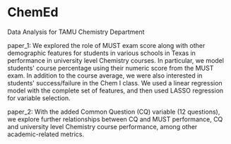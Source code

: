 # ChemEd

Data Analysis for TAMU Chemistry Department

paper_1: We explored the role of MUST exam score along with other demographic
         features for students in various schools in Texas in performance in 
         university level Chemistry courses. In particular, we model students'
         course percentage using their numeric score from the MUST exam. 
         In addition to the course average, we were also interested in 
         students' success/failure in the Chem I class. We used a linear 
         regression model with the complete set of features, and then used 
         LASSO regression for variable selection. 

paper_2: With the added Common Question (CQ) variable (12 questions), we 
         explore further relationships between CQ and MUST performance, CQ 
         and university level Chemistry course performance, among other 
         academic-related metrics.

